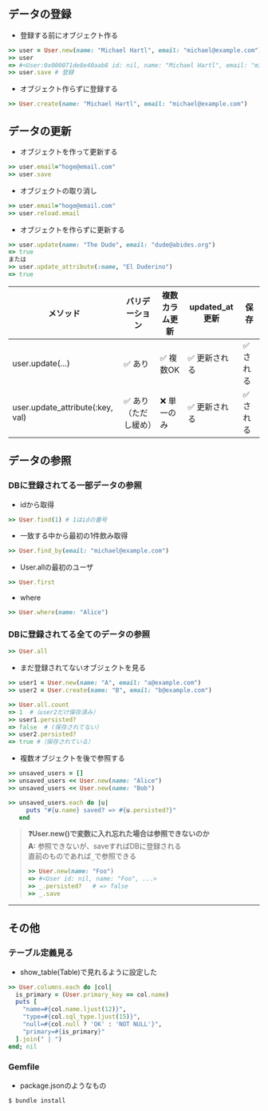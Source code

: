 
## データの登録
* 登録する前にオブジェクト作る

``` ruby
>> user = User.new(name: "Michael Hartl", email: "michael@example.com")
>> user
=> #<User:0x000071de8e40aab8 id: nil, name: "Michael Hartl", email: "michael@example.com", created_at: nil, updated_at: nil>
>> user.save # 登録
```
  * オブジェクト作らずに登録する
``` ruby
>> User.create(name: "Michael Hartl", email: "michael@example.com")
```
## データの更新
* オブジェクトを作って更新する
``` ruby
>> user.email="hoge@email.com"
>> user.save
```
* オブジェクトの取り消し
``` ruby
>> user.email="hoge@email.com"
>> user.reload.email
```
* オブジェクトを作らずに更新する
``` ruby
>> user.update(name: "The Dude", email: "dude@abides.org")
=> true
または
>> user.update_attribute(:name, "El Duderino")
=> true
```
|メソッド|バリデーション|複数カラム更新|updated_at 更新|保存|
|--|--|--|--|--|
|user.update(...)|✅ あり|✅ 複数OK|✅ 更新される|✅ される|
|user.update_attribute(:key, val)|✅ あり（ただし緩め）|❌ 単一のみ|✅ 更新される|✅ される|

## データの参照
### DBに登録されてる一部データの参照
* idから取得
``` ruby 
>> User.find(1) # 1はidの番号
```
* 一致する中から最初の1件飲み取得
``` ruby
>> User.find_by(email: "michael@example.com")
```
* User.allの最初のユーザ
``` ruby
>> User.first
```
* where
``` ruby
>> User.where(name: "Alice")
```
### DBに登録されてる全てのデータの参照
``` ruby
>> User.all
```
* まだ登録されてないオブジェクトを見る
``` ruby
>> user1 = User.new(name: "A", email: "a@example.com")
>> user2 = User.create(name: "B", email: "b@example.com")

>> User.all.count        
=> 1  #（user2だけ保存済み）
>> user1.persisted?
=> false  # (保存されてない）
>> user2.persisted?     
=> true #（保存されている）
```

  * 複数オブジェクトを後で参照する

``` ruby
>> unsaved_users = []
>> unsaved_users << User.new(name: "Alice")
>> unsaved_users << User.new(name: "Bob")

>> unsaved_users.each do |u|
     puts "#{u.name} saved? => #{u.persisted?}"
   end
```

> **❓User.new()で変数に入れ忘れた場合は参照できないのか**
> <br/>**A:** 参照できないが、saveすればDBに登録される
> <br/> 直前のものであれば`_`で参照できる
> ``` ruby
> >> User.new(name: "Foo")
> => #<User id: nil, name: "Foo", ...>
> >> _.persisted?   # => false
> >> _.save
> ```

---
## その他
### テーブル定義見る
* show_table(Table)で見れるように設定した

``` ruby
>> User.columns.each do |col|
  is_primary = (User.primary_key == col.name)
  puts [
    "name=#{col.name.ljust(12)}",
    "type=#{col.sql_type.ljust(15)}",
    "null=#{col.null ? 'OK' : 'NOT NULL'}",
    "primary=#{is_primary}"
  ].join(" | ")
end; nil
```


### Gemfile
* package.jsonのようなもの
``` bash
$ bundle install
```